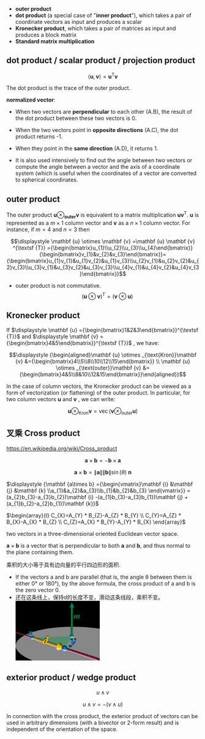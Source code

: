 - **outer product**
- **dot product** (a special case of "**inner product**"), which takes a pair of coordinate vectors as input and produces a scalar
- **Kronecker product**, which takes a pair of matrices as input and produces a block matrix
- **Standard matrix multiplication**

## dot product / scalar product / projection product

$${\displaystyle \left\langle \mathbf {u} ,\mathbf {v} \right\rangle =\mathbf {u} ^{\textsf {T}}\mathbf {v} }$$

The dot product is the trace of the outer product.

**normalized vector**:
- When two vectors are **perpendicular** to each other (A.B), the result of the dot product between these two vectors is 0. 

- When the two vectors point in **opposite directions** (A.C), the dot product returns -1. 

- When they point in the **same direction** (A.D), it returns 1. 

- It is also used intensively to find out the angle between two vectors or compute the angle between a vector and the axis of a coordinate system (which is useful when the coordinates of a vector are converted to spherical coordinates.

## outer product
The outer product $\mathbf {u} \otimes_{\mathbf {outer}} \mathbf {v}$ is equivalent to a matrix multiplication $\mathbf {u} \mathbf {v} ^{\operatorname {T}}$.
$\mathbf {u}$ is represented as a $m\times 1$ column vector and $\mathbf {v}$ as a $n\times 1$ column vector.
For instance, if $\displaystyle m=4$ and $\displaystyle n=3$ then

$$\displaystyle \mathbf {u} \otimes \mathbf {v} 
=\mathbf {u} \mathbf {v} ^{\textsf {T}}
={\begin{bmatrix}u_{1}\\u_{2}\\u_{3}\\u_{4}\end{bmatrix}}{\begin{bmatrix}v_{1}&v_{2}&v_{3}\end{bmatrix}}={\begin{bmatrix}u_{1}v_{1}&u_{1}v_{2}&u_{1}v_{3}\\u_{2}v_{1}&u_{2}v_{2}&u_{2}v_{3}\\u_{3}v_{1}&u_{3}v_{2}&u_{3}v_{3}\\u_{4}v_{1}&u_{4}v_{2}&u_{4}v_{3}\end{bmatrix}}$$

- outer product is not commutative.
    $$\displaystyle {(\mathbf {u} \otimes \mathbf {v} )^{\textsf {T}}=(\mathbf {v} \otimes \mathbf {u} )}$$

## Kronecker product

If $\displaystyle \mathbf {u} ={\begin{bmatrix}1&2&3\end{bmatrix}}^{\textsf {T}}$ and $\displaystyle \mathbf {v} ={\begin{bmatrix}4&5\end{bmatrix}}^{\textsf {T}}$ , we have:

$$\displaystyle {\begin{aligned}\mathbf {u} \otimes _{\text{Kron}}\mathbf {v} &={\begin{bmatrix}4\\5\\8\\10\\12\\15\end{bmatrix}} 
\\ \mathbf {u} \otimes _{\text{outer}}\mathbf {v} &={\begin{bmatrix}4&5\\8&10\\12&15\end{bmatrix}}\end{aligned}}$$

In the case of column vectors, the Kronecker product can be viewed as a form of vectorization (or flattening) of the outer product. In particular, for two column vectors $\mathbf {u}$ and $\mathbf {v}$ , we can write:

$$\displaystyle \mathbf {u} \otimes _{\text{Kron}}\mathbf {v} =\operatorname {vec} (\mathbf {v} \otimes _{\text{outer}}\mathbf {u} )$$



## 叉乘 Cross product

https://en.wikipedia.org/wiki/Cross_product

$$\displaystyle {\mathbf a \times \mathbf b=-\mathbf b \times \mathbf a}$$


$$\displaystyle \mathbf {a} \times \mathbf {b} =\left\|\mathbf {a} \right\|\left\|\mathbf {b} \right\|\sin(\theta )\ \mathbf {n}$$


$\displaystyle {\mathbf {a\times b} ={\begin{vmatrix}\mathbf {i} &\mathbf {j} &\mathbf {k} \\a_{1}&a_{2}&a_{3}\\b_{1}&b_{2}&b_{3} \end{vmatrix}}
=(a_{2}b_{3}-a_{3}b_{2})\mathbf {i} -(a_{1}b_{3}-a_{3}b_{1})\mathbf {j} +(a_{1}b_{2}-a_{2}b_{1})\mathbf {k}}$

$\begin{array}{l}
C_{X}=A_{Y} * B_{Z}-A_{Z} * B_{Y} \\
C_{Y}=A_{Z} * B_{X}-A_{X} * B_{Z} \\
C_{Z}=A_{X} * B_{Y}-A_{Y} * B_{X}
\end{array}$

two vectors in a three-dimensional oriented Euclidean vector space.

$\mathbf a \times \mathbf b$ is a vector that is perpendicular to both $\mathbf a$ and $\mathbf b$, and thus normal to the plane containing them.

乘积的大小等于具有边向量的平行四边形的面积. 
- If the vectors a and b are parallel (that is, the angle θ between them is either 0° or 180°), by the above formula, the cross product of a and b is the zero vector 0.
- 还在这条线上，保持d的长度不变，滑动这条线段，乘积不变。
    ![图 16](./images/46f9812310ca15d7b8e7016be89e637fbb31dc38df22e5627963bd870a52660f.png)  





## exterior product / wedge product

$$\displaystyle {u\wedge v}$$

$$\displaystyle {u\wedge v=-(v\wedge u)}$$


In connection with the cross product, the exterior product of vectors can be used in arbitrary dimensions (with a bivector or 2-form result) and is independent of the orientation of the space.